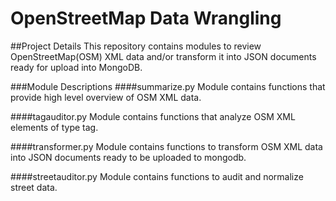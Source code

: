 OpenStreetMap Data Wrangling
============================
##Project Details
This repository contains modules to review OpenStreetMap(OSM) XML data and/or transform it into JSON documents ready for upload into MongoDB.

###Module Descriptions
####summarize.py
Module contains functions that provide high level overview of OSM XML data.

####tagauditor.py
Module contains functions that analyze OSM XML elements of type tag.

####transformer.py
Module contains functions to transform OSM XML data into JSON documents ready to be uploaded to mongodb.

####streetauditor.py
Module contains functions to audit and normalize street data.
